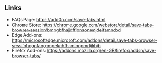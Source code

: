 ## Links

  * FAQs Page: https://add0n.com/save-tabs.html
  * Chrome Store: https://chrome.google.com/webstore/detail/save-tabs-browser-session/bmpgbfhajjdffipnaonemjdeifamndod
  * Edge Add-ons: https://microsoftedge.microsoft.com/addons/detail/save-tabs-browser-sessi/nbcgofangcmpekchfhhmlnopmdijhbjb
  * Firefox Add-ons: https://addons.mozilla.org/en-GB/firefox/addon/save-browser-tabs/
